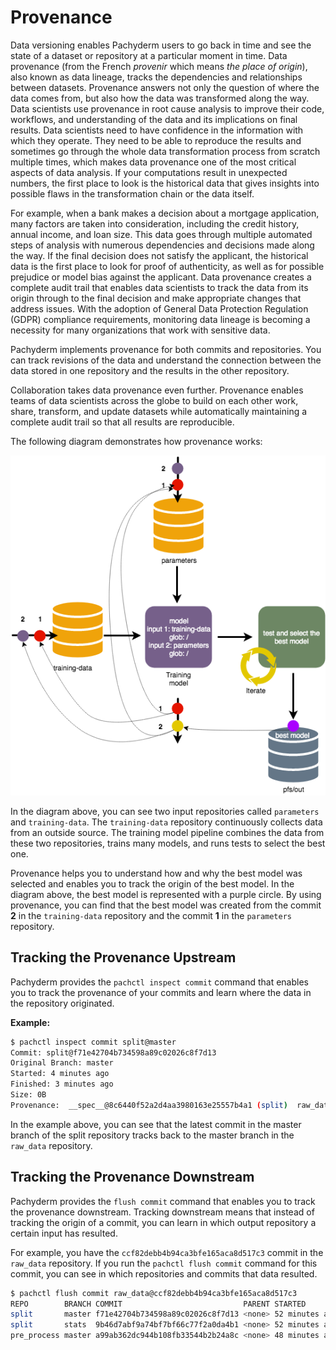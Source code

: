 # Provenance

Data versioning enables Pachyderm users to go back in time and see the state
of a dataset or repository at a particular moment in time. Data provenance
(from the French *provenir* which means *the place of origin*),
also known as data lineage, tracks the dependencies and relationships
between datasets. Provenance answers not only the question of
where the data comes from, but also how the data was transformed along
the way. Data scientists use provenance in root cause analysis to improve
their code, workflows, and understanding of the data and its implications
on final results. Data scientists need
to have confidence in the information with which they operate. They need
to be able to reproduce the results and sometimes go through the whole
data transformation process from scratch multiple times, which makes data
provenance one of the most critical aspects of data analysis. If your
computations result in unexpected numbers, the first place to look
is the historical data that gives insights into possible flaws in the
transformation chain or the data itself.

For example, when a bank makes a decision about a mortgage
application, many factors are taken into consideration, including the
credit history, annual income, and loan size. This data goes through multiple
automated steps of analysis with numerous dependencies and decisions made
along the way. If the final decision does not satisfy the applicant,
the historical data is the first place to look for proof of authenticity,
as well as for possible prejudice or model bias against the applicant.
Data provenance creates a complete audit trail that enables data scientists
to track the data from its origin through to the final decision and make
appropriate changes that address issues. With the adoption of General Data
Protection Regulation (GDPR) compliance requirements, monitoring data lineage
is becoming a necessity for many organizations that work with sensitive data.

Pachyderm implements provenance for both commits and repositories.
You can track revisions of the data and
understand the connection between the data stored in one repository
and the results in the other
repository.

Collaboration takes data provenance even further. Provenance enables teams
of data scientists across the globe to build on each other work, share,
transform, and update datasets while automatically maintaining a
complete audit trail so that all results are reproducible.

The following diagram demonstrates how provenance works:

![Provenance example](../../images/provenance.png)

In the diagram above, you can see two input repositories called `parameters`
and `training-data`. The `training-data` repository continuously collects
data from an outside source. The training model pipeline combines the
data from these two repositories, trains many models, and runs tests to select the best
one.

Provenance helps you to understand how and why the best model was
selected and enables you to track the origin of the best model.
In the diagram above, the best model is represented with a purple
circle. By using provenance, you can find that the best model was
created from the commit **2** in the `training-data` repository
and the commit **1** in the `parameters` repository.

## Tracking the Provenance Upstream

Pachyderm provides the `pachctl inspect commit` command that enables you to track
the provenance of your commits and learn where the data in the repository
originated.

**Example:**

```bash
$ pachctl inspect commit split@master
Commit: split@f71e42704b734598a89c02026c8f7d13
Original Branch: master
Started: 4 minutes ago
Finished: 3 minutes ago
Size: 0B
Provenance:  __spec__@8c6440f52a2d4aa3980163e25557b4a1 (split)  raw_data@ccf82debb4b94ca3bfe165aca8d517c3 (master)
```

In the example above, you can see that the latest commit in the master
branch of the split repository tracks back to the master branch in the
`raw_data` repository.

## Tracking the Provenance Downstream

Pachyderm provides the `flush commit` command that enables you
to track the provenance downstream. Tracking downstream means that instead of
tracking the origin of a commit, you can learn in which output repository
a certain input has resulted.

For example, you have the `ccf82debb4b94ca3bfe165aca8d517c3` commit in
the `raw_data` repository. If you run the `pachctl flush commit` command
for this commit, you can see in which repositories and commits that data
resulted.

```bash
$ pachctl flush commit raw_data@ccf82debb4b94ca3bfe165aca8d517c3
REPO        BRANCH COMMIT                           PARENT STARTED        DURATION       SIZE
split       master f71e42704b734598a89c02026c8f7d13 <none> 52 minutes ago About a minute 25B
split       stats  9b46d7abf9a74bf7bf66c77f2a0da4b1 <none> 52 minutes ago About a minute 15.39MiB
pre_process master a99ab362dc944b108fb33544b2b24a8c <none> 48 minutes ago About a minute 100B
```

